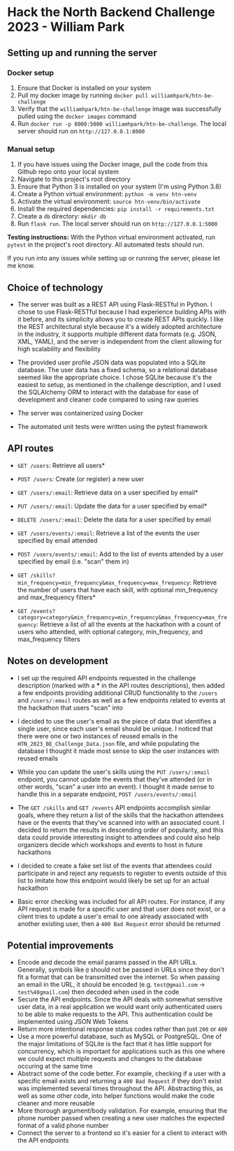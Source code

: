 # Hack the North Backend Challenge 2023 - William Park

## Setting up and running the server

### Docker setup

1. Ensure that Docker is installed on your system
2. Pull my docker image by running `docker pull williamhpark/htn-be-challenge`
3. Verify that the `williamhpark/htn-be-challenge` image was successfully pulled using the `docker images` command
4. Run `docker run -p 8000:5000 williamhpark/htn-be-challenge`. The local server should run on `http://127.0.0.1:8000`

### Manual setup

1. If you have issues using the Docker image, pull the code from this Github repo onto your local system
2. Navigate to this project's root directory
3. Ensure that Python 3 is installed on your system (I'm using Python 3.8)
4. Create a Python virtual environment: `python -m venv htn-venv`
5. Activate the virtual environment: `source htn-venv/bin/activate`
6. Install the required dependencies: `pip install -r requirements.txt`
7. Create a `db` directory: `mkdir db`
8. Run `flask run`. The local server should run on `http://127.0.0.1:5000`

**Testing instructions:** With the Python virtual environment activated, run `pytest` in the project's root directory. All automated tests should run.

If you run into any issues while setting up or running the server, please let me know.

## Choice of technology

- The server was built as a REST API using Flask-RESTful in Python. I chose to use Flask-RESTful because I had experience building APIs with it before, and its simplicity allows you to create REST APIs quickly. I like the REST architectural style because it's a widely adopted architecture in the industry, it supports multiple different data formats (e.g. JSON, XML, YAML), and the server is independent from the client allowing for high scalability and flexibility

- The provided user profile JSON data was populated into a SQLite database. The user data has a fixed schema, so a relational database seemed like the appropriate choice. I chose SQLite because it's the easiest to setup, as mentioned in the challenge description, and I used the SQLAlchemy ORM to interact with the database for ease of development and cleaner code compared to using raw queries

- The server was containerized using Docker

- The automated unit tests were written using the pytest framework

## API routes

- `GET /users`: Retrieve all users\*
- `POST /users`: Create (or register) a new user

- `GET /users/:email`: Retrieve data on a user specified by email\*
- `PUT /users/:email`: Update the data for a user specified by email\*
- `DELETE /users/:email`: Delete the data for a user specified by email

- `GET /users/events/:email`: Retrieve a list of the events the user specified by email attended
- `POST /users/events/:email`: Add to the list of events attended by a user specified by email (i.e. "scan" them in)

- `GET /skills?min_frequency=min_frequency&max_frequency=max_frequency`: Retrieve the number of users that have each skill, with optional min_frequency and max_frequency filters\*

- `GET /events?category=category&min_frequency=min_frequency&max_frequency=max_frequency`: Retrieve a list of all the events at the hackathon with a count of users who attended, with optional category, min_frequency, and max_frequency filters

## Notes on development

- I set up the required API endpoints requested in the challenge description (marked with a **\*** in the API routes descriptions), then added a few endpoints providing additional CRUD functionality to the `/users` and `/users/:email` routes as well as a few endpoints related to events at the hackathon that users "scan" into

- I decided to use the user's email as the piece of data that identifies a single user, since each user's email should be unique. I noticed that there were one or two instances of reused emails in the `HTN_2023_BE_Challenge_Data.json` file, and while populating the database I thought it made most sense to skip the user instances with reused emails

- While you can update the user's skills using the `PUT /users/:email` endpoint, you cannot update the events that they've attended (or in other words, "scan" a user into an event). I thought it made sense to handle this in a separate endpoint, `POST /users/events/:email`

- The `GET /skills` and `GET /events` API endpoints accomplish similar goals, where they return a list of the skills that the hackathon attendees have or the events that they've scanned into with an associated count. I decided to return the results in descending order of popularity, and this data could provide interesting insight to attendees and could also help organizers decide which workshops and events to host in future hackathons

- I decided to create a fake set list of the events that attendees could participate in and reject any requests to register to events outside of this list to imitate how this endpoint would likely be set up for an actual hackathon

- Basic error checking was included for all API routes. For instance, if any API request is made for a specific user and that user does not exist, or a client tries to update a user's email to one already associated with another existing user, then a `400 Bad Request` error should be returned

## Potential improvements

- Encode and decode the email params passed in the API URLs. Generally, symbols like `@` should not be passed in URLs since they don't fit a format that can be transmitted over the internet. So when passing an email in the URL, it should be encoded (e.g. `test@gmail.com` -> `test%40gmail.com`) then decoded when used in the code
- Secure the API endpoints. Since the API deals with somewhat sensitive user data, in a real application we would want only authenticated users to be able to make requests to the API. This authentication could be implemented using JSON Web Tokens
- Return more intentional response status codes rather than just `200` or `400`
- Use a more powerful database, such as MySQL or PostgreSQL. One of the major limitations of SQLite is the fact that it has little support for concurrency, which is important for applications such as this one where we could expect multiple requests and changes to the database occuring at the same time
- Abstract some of the code better. For example, checking if a user with a specific email exists and returning a `400 Bad Request` if they don't exist was implemented several times throughout the API. Abstracting this, as well as some other code, into helper functions would make the code cleaner and more reusable
- More thorough argument/body validation. For example, ensuring that the phone number passed when creating a new user matches the expected format of a valid phone number
- Connect the server to a frontend so it's easier for a client to interact with the API endpoints
